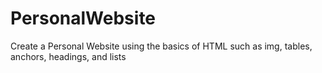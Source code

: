 # PersonalWebsite
Create a Personal Website using the basics of HTML such as img, tables, anchors, headings, and lists
